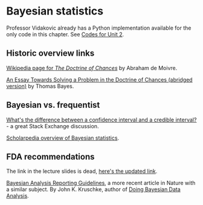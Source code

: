 # Bayesian statistics

Professor Vidakovic already has a Python implementation available for the only code in this chapter. See [Codes for Unit 2](https://raw.githubusercontent.com/areding/6420-pymc/main/original_examples/Codes4Unit2/coin.py). 

## Historic overview links

[Wikipedia page for *The Doctrine of Chances*](https://en.wikipedia.org/wiki/The_Doctrine_of_Chances) by Abraham de Moivre.

[An Essay Towards Solving a Problem in the Doctrine of Chances (abridged version)](https://www.ias.ac.in/article/fulltext/reso/008/04/0080-0088) by Thomas Bayes.

## Bayesian vs. frequentist

[What's the difference between a confidence interval and a credible interval?](https://stats.stackexchange.com/questions/2272/whats-the-difference-between-a-confidence-interval-and-a-credible-interval) - a great Stack Exchange discussion.

[Scholarpedia overview of Bayesian statistics](http://www.scholarpedia.org/article/Bayesian_statistics).

## FDA recommendations

The link in the lecture slides is dead, [here's the updated link](https://www.fda.gov/media/71512/download).

[Bayesian Analysis Reporting Guidelines](https://www.nature.com/articles/s41562-021-01177-7), a more recent article in Nature with a similar subject. By John K. Kruschke, author of [Doing Bayesian Data Analysis](https://sites.google.com/site/doingbayesiandataanalysis/).